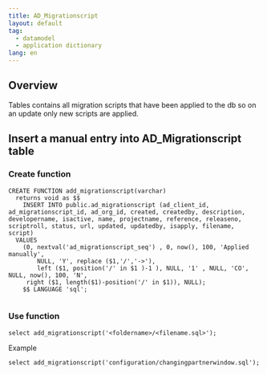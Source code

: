 ```yaml
---
title: AD_Migrationscript
layout: default
tag: 
  - datamodel
  - application dictionary
lang: en
---
```

## Overview

Tables contains all migration scripts that have been applied to the db so on an update only new scripts are applied.



## Insert a manual entry into  AD_Migrationscript table 

### Create function

```
CREATE FUNCTION add_migrationscript(varchar)
  returns void as $$
    INSERT INTO public.ad_migrationscript (ad_client_id, ad_migrationscript_id, ad_org_id, created, createdby, description, developername, isactive, name, projectname, reference, releaseno, scriptroll, status, url, updated, updatedby, isapply, filename, script)
  VALUES
    (0, nextval('ad_migrationscript_seq') , 0, now(), 100, 'Applied manually',
        NULL, 'Y', replace ($1,'/','->'),
        left ($1, position('/' in $1 )-1 ), NULL, '1' , NULL, 'CO', NULL, now(), 100, 'N',
     right ($1, length($1)-position('/' in $1)), NULL);
    $$ LANGUAGE 'sql';
	  
```

### Use function

```
select add_migrationscript('<foldername>/<filename.sql>');
```

Example

```
select add_migrationscript('configuration/changingpartnerwindow.sql');
```
